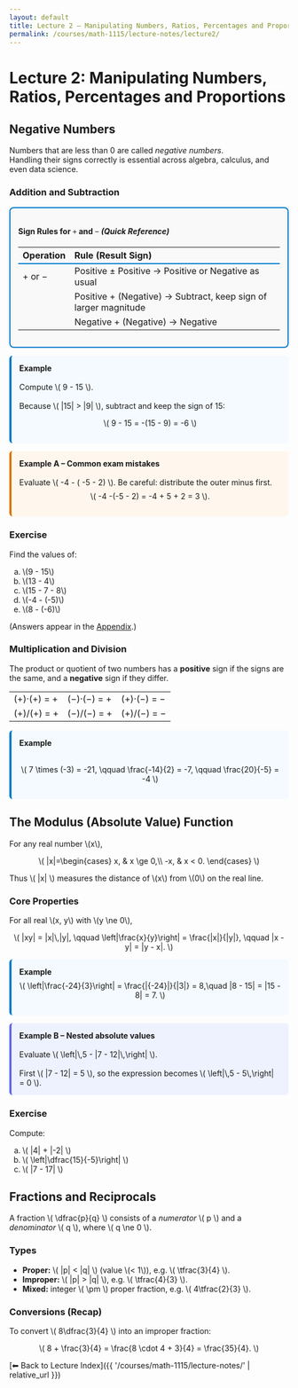 ```yaml
---
layout: default
title: Lecture 2 — Manipulating Numbers, Ratios, Percentages and Proportions
permalink: /courses/math-1115/lecture-notes/lecture2/
---
```


# Lecture 2: Manipulating Numbers, Ratios, Percentages and Proportions



## Negative Numbers

Numbers that are less than 0 are called *negative numbers*.  
Handling their signs correctly is essential across algebra, calculus, and even data science.


<h3 id="addsub">Addition and Subtraction</h3>

<div style="border: 2px solid #007acc; border-radius: 8px; padding: 1em; background-color: #f9f9f9;">
  <h4>Sign Rules for <span style="font-family: KaTeX_Main;">+</span> and <span style="font-family: KaTeX_Main;">−</span> <em>(Quick Reference)</em></h4>
  <table style="width:100%; border-collapse: collapse;">
    <thead>
      <tr style="border-bottom: 2px solid #007acc;">
        <th align="left">Operation</th>
        <th align="left">Rule (Result Sign)</th>
      </tr>
    </thead>
    <tbody>
      <tr><td>+ or −</td><td>Positive ± Positive → Positive or Negative as usual</td></tr>
      <tr><td></td><td>Positive + (Negative) → Subtract, keep sign of larger magnitude</td></tr>
      <tr><td></td><td>Negative + (Negative) → Negative</td></tr>
    </tbody>
  </table>
</div>






<div style="border-left: 4px solid #007acc; background-color: #f4faff; padding: 1em; border-radius: 6px; margin: 1em 0;">
  <strong>Example</strong><br><br>
  Compute \( 9 - 15 \).<br><br>
  Because \( |15| > |9| \), subtract and keep the sign of 15:
  <p style="text-align:center;">\( 9 - 15 = -(15 - 9) = -6 \)</p>
</div>



<div style="border-left:4px solid #d97706; background:#fff7ed; padding:1em; border-radius:6px; margin:1em 0;">
  <strong>Example A – Common exam mistakes</strong><br><br>
  Evaluate \( -4 - ( -5 - 2) \). Be careful: distribute the outer minus first.
  <p style="text-align:center; margin-top:0.6em;">\( -4 -(-5 - 2) = -4 + 5 + 2 = 3 \).</p>
</div>















<h3 id="ex-neg1">Exercise</h3>
<p>Find the values of:</p>
<ol type="a">
  <li>\(9 - 15\)</li>
  <li>\(13 - 4\)</li>
  <li>\(15 - 7 - 8\)</li>
  <li>\(-4 - (-5)\)</li>
  <li>\(8 - (-6)\)</li>
</ol>
<span style="font-style: normal;">
  (Answers appear in the <a href="#answers">Appendix</a>.)
</span>






<h3 id="subsec-muldiv">Multiplication and Division</h3>
<p>
The product or quotient of two numbers has a <strong>positive</strong> sign if the signs are the same, and a <strong>negative</strong> sign if they differ.
</p>




<table>
  <tr><td>(+)&middot;(+) = +</td><td>(−)&middot;(−) = +</td><td>(+)&middot;(−) = −</td></tr>
  <tr><td>(+)/(+) = +</td><td>(−)/(−) = +</td><td>(+)/(−) = −</td></tr>
</table>



<div style="border-left:4px solid #007acc; background:#f4faff; padding:1em; border-radius:6px; margin:1em 0;">
  <strong>Example</strong><br><br>
  <p style="text-align:center;">
    \( 7 \times (-3) = -21, \qquad
    \frac{-14}{2} = -7, \qquad
    \frac{20}{-5} = -4 \)
  </p>
</div>



<h2 id="sec-modulus">The Modulus (Absolute Value) Function</h2>
<p>For any real number \(x\),</p>
<p style="text-align:center;">
  \(
  |x|=\begin{cases}
  x, & x \ge 0,\\
  -x, & x < 0.
  \end{cases}
  \)
</p>
<p>Thus \( |x| \) measures the distance of \(x\) from \(0\) on the real line.</p>


<h3>Core Properties</h3>
<p>For all real \(x, y\) with \(y \ne 0\),</p>
<p style="text-align:center;">
  \(
  |xy| = |x|\,|y|, \qquad
  \left|\frac{x}{y}\right| = \frac{|x|}{|y|}, \qquad
  |x - y| = |y - x|.
  \)
</p>


<div style="border-left:4px solid #007acc; background:#f4faff; padding:1em; border-radius:6px; margin:1em 0;">
  <strong>Example</strong>
  <p style="text-align:center; margin-top:0.6em;">
    \( \left|\frac{-24}{3}\right| = \frac{|{-24}|}{|3|} = 8,\quad
       |8 - 15| = |15 - 8| = 7. \)
  </p>
</div>

<div style="border-left:4px solid #6366f1; background:#eef2ff; padding:1em; border-radius:6px; margin:1em 0;">
  <strong>Example B – Nested absolute values</strong><br><br>
  Evaluate \( \left|\,5 - |7 - 12|\,\right| \).<br><br>
  First \( |7 - 12| = 5 \), so the expression becomes \( \left|\,5 - 5\,\right| = 0 \).
</div>

<h3>Exercise</h3>
<p>Compute:</p>
<ol type="a">
  <li>\( |4| + |-2| \)</li>
  <li>\( \left|\dfrac{15}{-5}\right| \)</li>
  <li>\( |7 - 17| \)</li>
</ol>




<h2 id="sec-fractions">Fractions and Reciprocals</h2>
<p>
A fraction \( \dfrac{p}{q} \) consists of a <em>numerator</em> \( p \) and a
<em>denominator</em> \( q \), where \( q \ne 0 \).
</p>


<h3>Types</h3>
<ul>
  <li><strong>Proper:</strong> \( |p| < |q| \) (value \(< 1\)), e.g. \( \tfrac{3}{4} \).</li>
  <li><strong>Improper:</strong> \( |p| > |q| \), e.g. \( \tfrac{4}{3} \).</li>
  <li><strong>Mixed:</strong> integer \( \pm \) proper fraction, e.g. \( 4\tfrac{2}{3} \).</li>
</ul>


<h3>Conversions (Recap)</h3>
<p>To convert \( 8\dfrac{3}{4} \) into an improper fraction:</p>
<p style="text-align:center;">
  \( 8 + \frac{3}{4} = \frac{8 \cdot 4 + 3}{4} = \frac{35}{4}. \)
</p>


[⬅ Back to Lecture Index]({{ '/courses/math-1115/lecture-notes/' | relative_url }})
